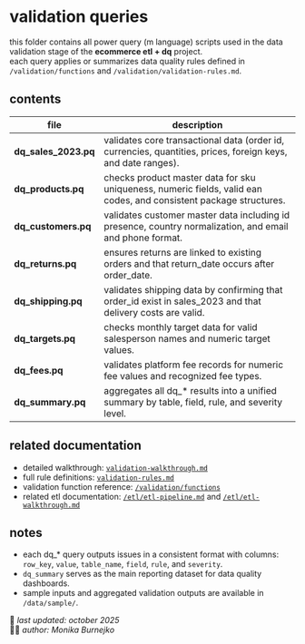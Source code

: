 # validation queries
this folder contains all power query (m language) scripts used in the data validation stage of the **ecommerce etl + dq** project.  
each query applies or summarizes data quality rules defined in `/validation/functions` and `/validation/validation-rules.md`.

## contents
| file | description |
|------|--------------|
| **dq_sales_2023.pq** | validates core transactional data (order id, currencies, quantities, prices, foreign keys, and date ranges). |
| **dq_products.pq** | checks product master data for sku uniqueness, numeric fields, valid ean codes, and consistent package structures. |
| **dq_customers.pq** | validates customer master data including id presence, country normalization, and email and phone format. |
| **dq_returns.pq** | ensures returns are linked to existing orders and that return_date occurs after order_date. |
| **dq_shipping.pq** | validates shipping data by confirming that order_id exist in sales_2023 and that delivery costs are valid. |
| **dq_targets.pq** | checks monthly target data for valid salesperson names and numeric target values. |
| **dq_fees.pq** | validates platform fee records for numeric fee values and recognized fee types. |
| **dq_summary.pq** | aggregates all dq_* results into a unified summary by table, field, rule, and severity level. |

## related documentation
- detailed walkthrough: [`validation-walkthrough.md`](../validation-walkthrough.md)  
- full rule definitions: [`validation-rules.md`](../validation-rules.md)  
- validation function reference: [`/validation/functions`](../functions)  
- related etl documentation: [`/etl/etl-pipeline.md`](../../etl/etl-pipeline.md) and [`/etl/etl-walkthrough.md`](../../etl/etl-walkthrough.md)

## notes
- each dq_* query outputs issues in a consistent format with columns:  
  `row_key`, `value`, `table_name`, `field`, `rule`, and `severity`.  
- `dq_summary` serves as the main reporting dataset for data quality dashboards.  
- sample inputs and aggregated validation outputs are available in `/data/sample/`.

📅 *last updated: october 2025*  
👩‍💻 *author: Monika Burnejko*
